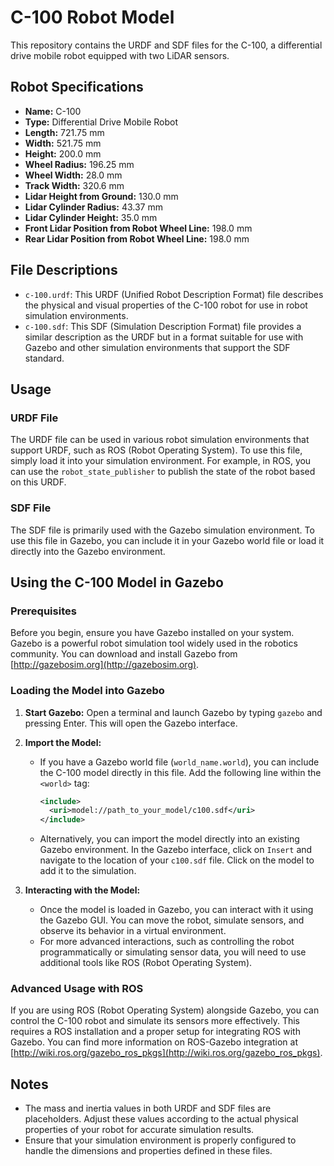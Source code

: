 # C-100 Robot Model

This repository contains the URDF and SDF files for the C-100, a differential drive mobile robot equipped with two LiDAR sensors.

## Robot Specifications

- **Name:** C-100
- **Type:** Differential Drive Mobile Robot
- **Length:** 721.75 mm
- **Width:** 521.75 mm
- **Height:** 200.0 mm
- **Wheel Radius:** 196.25 mm
- **Wheel Width:** 28.0 mm
- **Track Width:** 320.6 mm
- **Lidar Height from Ground:** 130.0 mm
- **Lidar Cylinder Radius:** 43.37 mm
- **Lidar Cylinder Height:** 35.0 mm
- **Front Lidar Position from Robot Wheel Line:** 198.0 mm
- **Rear Lidar Position from Robot Wheel Line:** 198.0 mm

## File Descriptions

- `c-100.urdf`: This URDF (Unified Robot Description Format) file describes the physical and visual properties of the C-100 robot for use in robot simulation environments.
- `c-100.sdf`: This SDF (Simulation Description Format) file provides a similar description as the URDF but in a format suitable for use with Gazebo and other simulation environments that support the SDF standard.

## Usage

### URDF File

The URDF file can be used in various robot simulation environments that support URDF, such as ROS (Robot Operating System). To use this file, simply load it into your simulation environment. For example, in ROS, you can 
use the `robot_state_publisher` to publish the state of the robot based on this URDF.

### SDF File

The SDF file is primarily used with the Gazebo simulation environment. To use this file in Gazebo, you can include it in your Gazebo world file or load it directly into the Gazebo environment.

## Using the C-100 Model in Gazebo

### Prerequisites

Before you begin, ensure you have Gazebo installed on your system. Gazebo is a powerful robot simulation tool widely used in the robotics community. You can download and install Gazebo from [http://gazebosim.org](http://gazebosim.org).

### Loading the Model into Gazebo

1. **Start Gazebo:** Open a terminal and launch Gazebo by typing `gazebo` and pressing Enter. This will open the Gazebo interface.

2. **Import the Model:**
   - If you have a Gazebo world file (`world_name.world`), you can include the C-100 model directly in this file. Add the following line within the `<world>` tag:
     ```xml
     <include>
       <uri>model://path_to_your_model/c100.sdf</uri>
     </include>
     ```
   - Alternatively, you can import the model directly into an existing Gazebo environment. In the Gazebo interface, click on `Insert` and navigate to the location of your `c100.sdf` file. Click on the model to add it to the simulation.

3. **Interacting with the Model:**
   - Once the model is loaded in Gazebo, you can interact with it using the Gazebo GUI. You can move the robot, simulate sensors, and observe its behavior in a virtual environment.
   - For more advanced interactions, such as controlling the robot programmatically or simulating sensor data, you will need to use additional tools like ROS (Robot Operating System).

### Advanced Usage with ROS

If you are using ROS (Robot Operating System) alongside Gazebo, you can control the C-100 robot and simulate its sensors more effectively. This requires a ROS installation and a proper setup for integrating ROS with Gazebo. You can find more information on ROS-Gazebo integration at [http://wiki.ros.org/gazebo_ros_pkgs](http://wiki.ros.org/gazebo_ros_pkgs).

## Notes

- The mass and inertia values in both URDF and SDF files are placeholders. Adjust these values according to the actual physical properties of your robot for accurate simulation results.
- Ensure that your simulation environment is properly configured to handle the dimensions and properties defined in these files.
